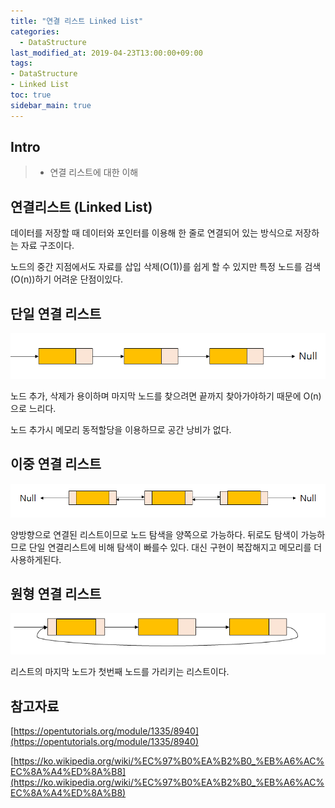 ```yaml
---
title: "연결 리스트 Linked List"
categories: 
  - DataStructure
last_modified_at: 2019-04-23T13:00:00+09:00
tags:
- DataStructure
- Linked List
toc: true
sidebar_main: true
---
```


## Intro

> - 연결 리스트에 대한 이해



## 연결리스트 (Linked List)

데이터를 저장할 때 데이터와 포인터를 이용해 한 줄로 연결되어 있는 방식으로 저장하는 자료 구조이다.

노드의 중간 지점에서도 자료를 삽입 삭제(O(1))를 쉽게 할 수 있지만 특정 노드를 검색(O(n))하기 어려운 단점이있다.

## 단일 연결 리스트

![1](https://github.com/lesslate/lesslate.github.io/blob/master/assets/img/DataStructure/rinkedList/1.png?raw=true)

노드 추가, 삭제가 용이하며 마지막 노드를 찾으려면 끝까지 찾아가야하기 때문에 O(n)으로 느리다.

노드 추가시 메모리 동적할당을 이용하므로 공간 낭비가 없다.


## 이중 연결 리스트

![2](https://github.com/lesslate/lesslate.github.io/blob/master/assets/img/DataStructure/rinkedList/2.png?raw=true)

양방향으로 연결된 리스트이므로 노드 탐색을 양쪽으로 가능하다. 뒤로도 탐색이 가능하므로 단일 연결리스트에 비해 탐색이 빠를수 있다. 대신 구현이 복잡해지고 메모리를 더 사용하게된다.


## 원형 연결 리스트

![3](https://github.com/lesslate/lesslate.github.io/blob/master/assets/img/DataStructure/rinkedList/3.png?raw=true)

리스트의 마지막 노드가 첫번째 노드를 가리키는 리스트이다. 



## 참고자료

[https://opentutorials.org/module/1335/8940](https://opentutorials.org/module/1335/8940)

[https://ko.wikipedia.org/wiki/%EC%97%B0%EA%B2%B0_%EB%A6%AC%EC%8A%A4%ED%8A%B8](https://ko.wikipedia.org/wiki/%EC%97%B0%EA%B2%B0_%EB%A6%AC%EC%8A%A4%ED%8A%B8)
